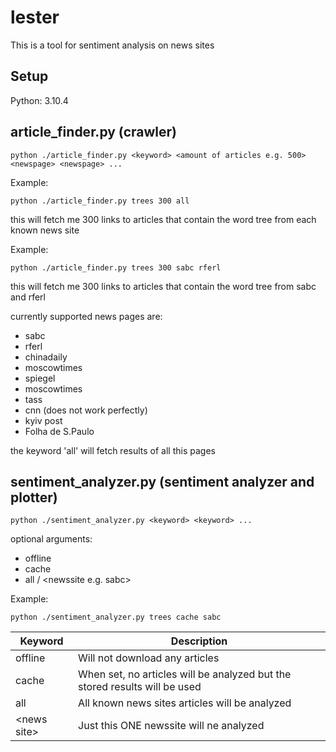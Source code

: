 # lester
This is a tool for sentiment analysis on news sites

## Setup
Python: 3.10.4

## article_finder.py (crawler)
    python ./article_finder.py <keyword> <amount of articles e.g. 500> <newspage> <newspage> ...

Example: 

    python ./article_finder.py trees 300 all

this will fetch me 300 links to articles that contain the word tree from each known news site

Example: 

    python ./article_finder.py trees 300 sabc rferl

this will fetch me 300 links to articles that contain the word tree from sabc and rferl

currently supported news pages are:

- sabc
- rferl
- chinadaily
- moscowtimes
- spiegel
- moscowtimes
- tass
- cnn (does not work perfectly)
- kyiv post
- Folha de S.Paulo
  
the keyword 'all' will fetch results of all this pages

## sentiment_analyzer.py (sentiment analyzer and plotter)
    python ./sentiment_analyzer.py <keyword> <keyword> ...
    
optional arguments:

- offline
- cache
- all / \<newssite e.g. sabc\>

Example: 

    python ./sentiment_analyzer.py trees cache sabc

| Keyword      | Description |
| ----------- | ----------- |
| offline      | Will not download any articles       |
| cache   | When set, no articles will be analyzed but the stored results will be used        |
| all   | All known news sites articles will be analyzed        |
| \<news site\>   | Just this ONE newssite will ne analyzed        |
